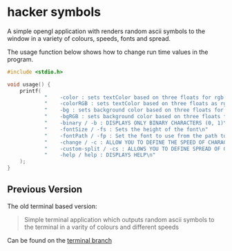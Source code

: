# hacker symbols
 A simple opengl application with renders random ascii symbols to the window in a variety of colours, speeds, fonts and spread.

The usage function below shows how to change run time values in the program.
```c++
#include <stdio.h>

void usage() {
    printf(
            "    -color : sets textColor based on three floats for rgb color following the flag. 0 <= values <= 1\n"
            "    -colorRGB : sets textColor based on three floats as rgb colors : 0 <= values <= 255\n"
            "    -bg : sets background color based on three floats for rgb color following the flag. 0 <= values <= 1\n"
            "    -bgRGB : sets background color based on three floats for rgb color following the flag. 0 <= values <= 255\n"
            "    -binary / -b : DISPLAYS ONLY BINARY CHARACTERS (0, 1)\n"
            "    -fontSize / -fs : Sets the height of the font\n"
            "    -fontPath / -fp : Set the font to use from the path to said font\n"
            "    -change / -c : ALLOW YOU TO DEFINE THE SPEED OF CHARACTERS\n"
            "    -custom-split / -cs : ALLOWS YOU TO DEFINE SPREAD OF CHARACTERS - HIGHER = SPARSER\n"
            "    -help / help : DISPLAYS HELP\n"
    );
}
```






## Previous Version
The old terminal based version:
> Simple terminal application which outputs random ascii symbols to the terminal in a varity of colours and different speeds

Can be found on the [terminal branch](https://github.com/josephnglynn/Hacker-Symbols/tree/terminal-output)